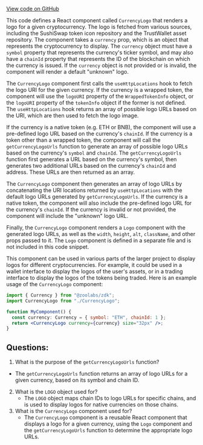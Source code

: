 [View code on GitHub](zoo-labs/zoo/blob/master/core/src/components/CurrencyLogo/index.tsx)

This code defines a React component called `CurrencyLogo` that renders a logo for a given cryptocurrency. The logo is fetched from various sources, including the SushiSwap token icon repository and the TrustWallet asset repository. The component takes a `currency` prop, which is an object that represents the cryptocurrency to display. The `currency` object must have a `symbol` property that represents the currency's ticker symbol, and may also have a `chainId` property that represents the ID of the blockchain on which the currency is issued. If the `currency` object is not provided or is invalid, the component will render a default "unknown" logo.

The `CurrencyLogo` component first calls the `useHttpLocations` hook to fetch the logo URI for the given currency. If the currency is a wrapped token, the component will use the `logoURI` property of the `WrappedTokenInfo` object, or the `logoURI` property of the `tokenInfo` object if the former is not defined. The `useHttpLocations` hook returns an array of possible logo URLs based on the URI, which are then used to fetch the logo image.

If the currency is a native token (e.g. ETH or BNB), the component will use a pre-defined logo URL based on the currency's `chainId`. If the currency is a token other than a wrapped token, the component will call the `getCurrencyLogoUrls` function to generate an array of possible logo URLs based on the currency's `symbol` and `chainId`. The `getCurrencyLogoUrls` function first generates a URL based on the currency's symbol, then generates two additional URLs based on the currency's `chainId` and address. These URLs are then returned as an array.

The `CurrencyLogo` component then generates an array of logo URLs by concatenating the URI locations returned by `useHttpLocations` with the default logo URLs generated by `getCurrencyLogoUrls`. If the currency is a native token, the component will also include the pre-defined logo URL for the currency's `chainId`. If the currency is invalid or not provided, the component will include the "unknown" logo URL.

Finally, the `CurrencyLogo` component renders a `Logo` component with the generated logo URLs, as well as the `width`, `height`, `alt`, `className`, and other props passed to it. The `Logo` component is defined in a separate file and is not included in this code snippet.

This component can be used in various parts of the larger project to display logos for different cryptocurrencies. For example, it could be used in a wallet interface to display the logos of the user's assets, or in a trading interface to display the logos of the tokens being traded. Here is an example usage of the `CurrencyLogo` component:

```jsx
import { Currency } from "@zoolabs/zdk";
import CurrencyLogo from "./CurrencyLogo";

function MyComponent() {
  const currency: Currency = { symbol: "ETH", chainId: 1 };
  return <CurrencyLogo currency={currency} size="32px" />;
}
```
## Questions: 
 1. What is the purpose of the `getCurrencyLogoUrls` function?
   - The `getCurrencyLogoUrls` function returns an array of logo URLs for a given currency, based on its symbol and chain ID.
2. What is the `LOGO` object used for?
   - The `LOGO` object maps chain IDs to logo URLs for specific chains, and is used to display logos for native currencies on those chains.
3. What is the `CurrencyLogo` component used for?
   - The `CurrencyLogo` component is a reusable React component that displays a logo for a given currency, using the `Logo` component and the `getCurrencyLogoUrls` function to determine the appropriate logo URLs.